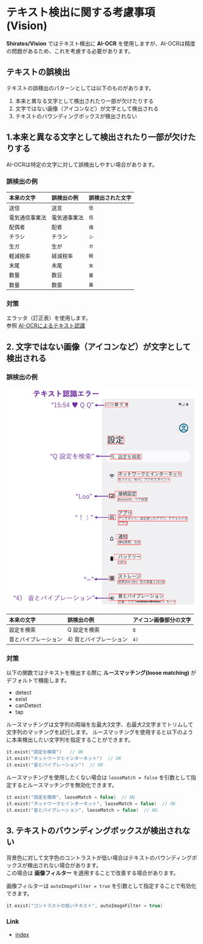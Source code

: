 # テキスト検出に関する考慮事項 (Vision)

**Shirates/Vision** ではテキスト検出に **AI-OCR** を使用しますが、AI-OCRは精度の問題があるため、これを考慮する必要があります。

## テキストの誤検出

テキストの誤検出のパターンとしては以下のものがあります。

1. 本来と異なる文字として検出されたり一部が欠けたりする
2. 文字ではない画像（アイコンなど）が文字として検出される
3. テキストのバウンディングボックスが検出されない

## 1.本来と異なる文字として検出されたり一部が欠けたりする

AI-OCRは特定の文字に対して誤検出しやすい場合があります。

### 誤検出の例

| 本来の文字   | 誤検出の例  | 誤検出された文字 |
|:--------|:-------|:---------|
| 送信      | 送言     | `信`      |
| 電気通信事業法 | 電気通事業法 | `信`      |
| 配偶者     | 配者     | `偶`      |
| チラシ     | チラン    | `シ`      |
| 生ガ      | 生が     | `ガ`      |
| 軽減税率    | 経減税率   | `軽`      |
| 末尾      | 未尾     | `末`      |
| 数量      | 数豆     | `量`      |
| 数量      | 数亜     | `量`      |

### 対策

エラッタ（訂正表）を使用します。<br>
参照 [AI-OCRによるテキスト認識](../../text_and_image_recognition/text_recognition_by_ai_ocr_ja.md)

## 2. 文字ではない画像（アイコンなど）が文字として検出される

### 誤検出の例

![](../../text_and_image_recognition/_images/text_recognition_errors_ja.png)

| 本来の文字      | 誤検出の例         | アイコン画像部分の文字 |
|:-----------|:--------------|:------------|
| 設定を検索      | Q 設定を検索       | `Q`         |
| 音とバイブレーション | 4) 音とバイブレーション | `4)`        |

### 対策

以下の関数ではテキストを検出する際に **ルースマッチング(loose matching)** がデフォルトで機能します。<br>

- detect
- exist
- canDetect
- tap

ルースマッチングは文字列の両端を左最大3文字、右最大2文字までトリムして文字列のマッチングを試行します。
ルースマッチングを使用すると以下のように本来検出したい文字列を指定することができます。

```kotlin
it.exist("設定を検索")   // OK
it.exist("ネットワークとインターネット")  // OK
it.exist("音とバイブレーション")  // OK
```

ルースマッチングを使用したくない場合は `looseMatch = false` を引数として指定するとルースマッチングを無効化できます。

```kotlin
it.exist("設定を検索", looseMatch = false)  // NG
it.exist("ネットワークとインターネット", looseMatch = false)  // OK
it.exist("音とバイブレーション", looseMatch = false)  // NG
```

## 3. テキストのバウンディングボックスが検出されない

背景色に対して文字色のコントラストが低い場合はテキストのバウンディングボックスが検出されない場合があります。<br>
この場合は **画像フィルター** を適用することで改善する場合があります。

画像フィルターは `autoImageFilter = true` を引数として指定することで有効化できます。

```kotlin
it.exist("コントラストの低いテキスト", autoImageFilter = true)
```

### Link

- [index](../../../../index_ja.md)
